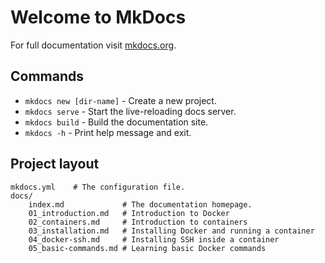 # Welcome to MkDocs

For full documentation visit [mkdocs.org](https://www.mkdocs.org).

## Commands

* `mkdocs new [dir-name]` - Create a new project.
* `mkdocs serve` - Start the live-reloading docs server.
* `mkdocs build` - Build the documentation site.
* `mkdocs -h` - Print help message and exit.

## Project layout

    mkdocs.yml    # The configuration file.
    docs/
        index.md             # The documentation homepage.
        01_introduction.md   # Introduction to Docker
        02_containers.md     # Introduction to containers
        03_installation.md   # Installing Docker and running a container
        04_docker-ssh.md     # Installing SSH inside a container
        05_basic-commands.md # Learning basic Docker commands
